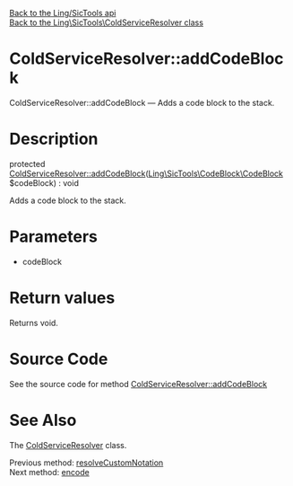 [Back to the Ling/SicTools api](https://github.com/lingtalfi/SicTools/blob/master/doc/api/Ling/SicTools.md)<br>
[Back to the Ling\SicTools\ColdServiceResolver class](https://github.com/lingtalfi/SicTools/blob/master/doc/api/Ling/SicTools/ColdServiceResolver.md)


ColdServiceResolver::addCodeBlock
================



ColdServiceResolver::addCodeBlock — Adds a code block to the stack.




Description
================


protected [ColdServiceResolver::addCodeBlock](https://github.com/lingtalfi/SicTools/blob/master/doc/api/Ling/SicTools/ColdServiceResolver/addCodeBlock.md)([Ling\SicTools\CodeBlock\CodeBlock](https://github.com/lingtalfi/SicTools/blob/master/doc/api/Ling/SicTools/CodeBlock/CodeBlock.md) $codeBlock) : void




Adds a code block to the stack.




Parameters
================


- codeBlock

    


Return values
================

Returns void.








Source Code
===========
See the source code for method [ColdServiceResolver::addCodeBlock](https://github.com/lingtalfi/SicTools/blob/master/ColdServiceResolver.php#L303-L306)


See Also
================

The [ColdServiceResolver](https://github.com/lingtalfi/SicTools/blob/master/doc/api/Ling/SicTools/ColdServiceResolver.md) class.

Previous method: [resolveCustomNotation](https://github.com/lingtalfi/SicTools/blob/master/doc/api/Ling/SicTools/ColdServiceResolver/resolveCustomNotation.md)<br>Next method: [encode](https://github.com/lingtalfi/SicTools/blob/master/doc/api/Ling/SicTools/ColdServiceResolver/encode.md)<br>

